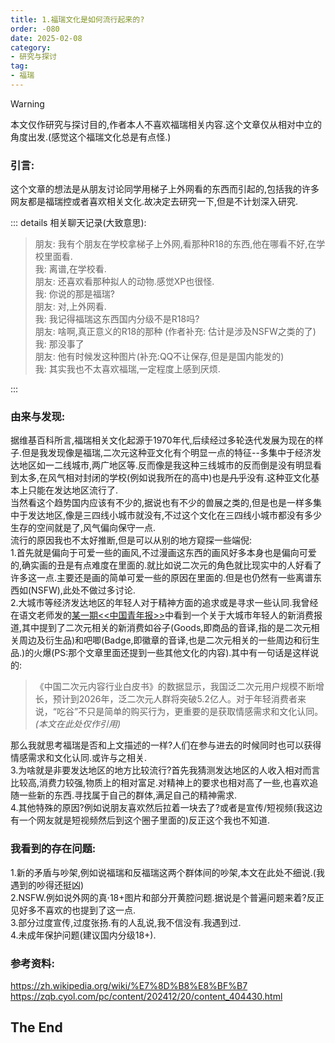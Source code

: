```yaml
---
title: 1.福瑞文化是如何流行起来的?
order: -080
date: 2025-02-08
category:
- 研究与探讨
tag:
- 福瑞
---
```


> [!warning]
> 本文仅作研究与探讨目的,作者本人不喜欢福瑞相关内容.这个文章仅从相对中立的角度出发.(感觉这个福瑞文化总是有点怪.)  

### 引言:  

这个文章的想法是从朋友讨论同学用梯子上外网看的东西而引起的,包括我的许多网友都是福瑞控或者喜欢相关文化.故决定去研究一下,但是不计划深入研究.  

::: details 相关聊天记录(大致意思):

> 朋友: 我有个朋友在学校拿梯子上外网,看那种R18的东西,他在哪看不好,在学校里面看.  
我: 离谱,在学校看.  
朋友: 还喜欢看那种拟人的动物.感觉XP也很怪.  
我: 你说的那是福瑞?  
朋友: 对,上外网看.  
我: 我记得福瑞这东西国内分级不是R18吗?  
朋友: 啥啊,真正意义的R18的那种 (作者补充: 估计是涉及NSFW之类的了)  
我: 那没事了  
朋友: 他有时候发这种图片(补充:QQ不让保存,但是是国内能发的)  
我: 其实我也不太喜欢福瑞,一定程度上感到厌烦.  

:::

### 由来与发现:  
据维基百科所言,福瑞相关文化起源于1970年代,后续经过多轮迭代发展为现在的样子.但是我发现像是福瑞,二次元这种亚文化有个明显一点的特征--多集中于经济发达地区如一二线城市,两广地区等.反而像是我这种三线城市的反而倒是没有明显看到太多,在风气相对封闭的学校(例如说我所在的高中)也是~~几乎~~没有.这种亚文化基本上只能在发达地区流行了.  
当然看这个趋势国内应该有不少的,据说也有不少的兽展之类的,但是也是一样多集中于发达地区,像是三四线小城市就没有,不过这个文化在三四线小城市都没有多少生存的空间就是了,风气偏向保守一点.  
流行的原因我也不太好推断,但是可以从别的地方窥探一些端倪:  
1.首先就是偏向于可爱一些的画风,不过漫画这东西的画风好多本身也是偏向可爱的,确实画的丑是有点难度在里面的.就比如说二次元的角色就比现实中的人好看了许多这一点.主要还是画的简单可爱一些的原因在里面的.但是也仍然有一些离谱东西如(NSFW),此处不做过多讨论.  
2.大城市等经济发达地区的年轻人对于精神方面的追求或是寻求一些认同.我曾经在语文老师发的[某一期<<中国青年报>>](https://zqb.cyol.com/pc/content/202412/20/content_404430.html)中看到一个关于大城市年轻人的新消费报道,其中提到了二次元相关的新消费如谷子(Goods,即商品的音译,指的是二次元相关周边及衍生品)和吧唧(Badge,即徽章的音译,也是二次元相关的一些周边和衍生品.)的火爆(PS:那个文章里面还提到一些其他文化的内容).其中有一句话是这样说的:  

> 《中国二次元内容行业白皮书》的数据显示，我国泛二次元用户规模不断增长，预计到2026年，泛二次元人群将突破5.2亿人。对于年轻消费者来说，“吃谷”不只是简单的购买行为，更重要的是获取情感需求和文化认同。*(本文在此处仅作引用)*  

那么我就思考福瑞是否和上文描述的一样?人们在参与进去的时候同时也可以获得情感需求和文化认同.或许与之相关.  
3.为啥就是非要发达地区的地方比较流行?首先我猜测发达地区的人收入相对而言比较高,消费力较强,物质上的相对富足.对精神上的要求也相对高了一些,也喜欢追随一些新的东西.寻找属于自己的群体,满足自己的精神需求.  
4.其他特殊的原因?例如说朋友喜欢然后拉着一块去了?或者是宣传/短视频(我这边有一个网友就是短视频然后到这个圈子里面的)反正这个我也不知道.  

### 我看到的存在问题:

1.新的矛盾与吵架,例如说福瑞和反福瑞这两个群体间的吵架,本文在此处不细说.(我遇到的吵得还挺凶)  
2.NSFW.例如说外网的真·18+图片和部分开黄腔问题.据说是个普遍问题来着?反正见好多不喜欢的也提到了这一点.  
3.部分过度宣传,过度张扬.有的人乱说,我不信没有.我遇到过.  
4.未成年保护问题(建议国内分级18+).  

### 参考资料:

https://zh.wikipedia.org/wiki/%E7%8D%B8%E8%BF%B7  
https://zqb.cyol.com/pc/content/202412/20/content_404430.html  

## The End